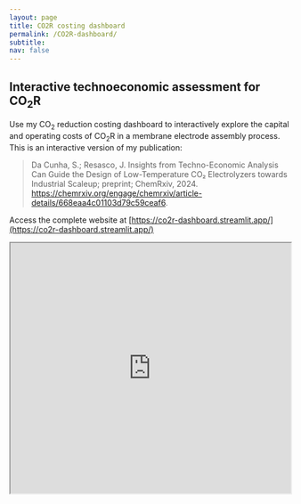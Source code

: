 ```yaml
---
layout: page
title: CO2R costing dashboard
permalink: /CO2R-dashboard/
subtitle: 
nav: false
---
```


## Interactive technoeconomic assessment for CO<sub>2</sub>R

Use my CO<sub>2</sub> reduction costing dashboard to interactively explore the capital and operating costs of CO<sub>2</sub>R in a membrane electrode assembly process. This is an interactive version of my publication:
> Da Cunha, S.; Resasco, J. Insights from Techno-Economic Analysis Can Guide the Design of Low-Temperature CO₂ Electrolyzers towards Industrial Scaleup; preprint; ChemRxiv, 2024. https://chemrxiv.org/engage/chemrxiv/article-details/668eaa4c01103d79c59ceaf6.

Access the complete website at [https://co2r-dashboard.streamlit.app/](https://co2r-dashboard.streamlit.app/)

<iframe
  src="https://https://co2r-dashboard.streamlit.app/p?embed=true"
  style="height: 450px; width: 100%;"></iframe>
